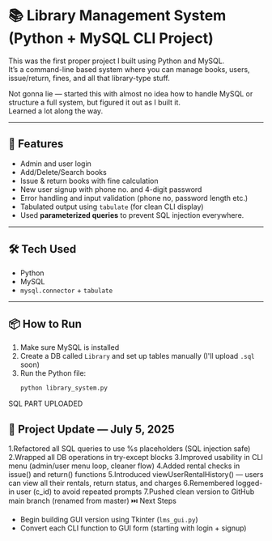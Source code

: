 # 📚 Library Management System (Python + MySQL CLI Project)

This was the first proper project I built using Python and MySQL.  
It’s a command-line based system where you can manage books, users, issue/return, fines, and all that library-type stuff.

Not gonna lie — started this with almost no idea how to handle MySQL or structure a full system, but figured it out as I built it.  
Learned a lot along the way.

---

## 🔧 Features

- Admin and user login
- Add/Delete/Search books
- Issue & return books with fine calculation
- New user signup with phone no. and 4-digit password
- Error handling and input validation (phone no, password length etc.)
- Tabulated output using `tabulate` (for clean CLI display)
- Used **parameterized queries** to prevent SQL injection everywhere.

---

## 🛠️ Tech Used

- Python
- MySQL
- `mysql.connector` + `tabulate`

---

## 📦 How to Run

1. Make sure MySQL is installed
2. Create a DB called `Library` and set up tables manually (I'll upload `.sql` soon)
3. Run the Python file:
   ```bash
   python library_system.py
 SQL PART UPLOADED 

## 🔄 Project Update — July 5, 2025
 1.Refactored all SQL queries to use %s placeholders (SQL injection safe)
 2.Wrapped all DB operations in try-except blocks
 3.Improved usability in CLI menu (admin/user menu loop, cleaner flow)
 4.Added rental checks in issue() and return() functions
 5.Introduced viewUserRentalHistory() — users can view all their rentals, return status, and charges
 6.Remembered logged-in user (c_id) to avoid repeated prompts
 7.Pushed clean version to GitHub main branch (renamed from master)
⏭️ Next Steps
- Begin building GUI version using Tkinter (`lms_gui.py`)
- Convert each CLI function to GUI form (starting with login + signup)

